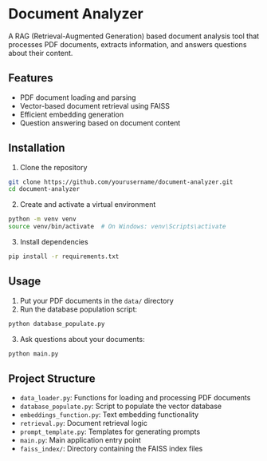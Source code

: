 # Document Analyzer

A RAG (Retrieval-Augmented Generation) based document analysis tool that processes PDF documents, extracts information, and answers questions about their content.

## Features

- PDF document loading and parsing
- Vector-based document retrieval using FAISS
- Efficient embedding generation
- Question answering based on document content

## Installation

1. Clone the repository
```bash
git clone https://github.com/yourusername/document-analyzer.git
cd document-analyzer
```

2. Create and activate a virtual environment
```bash
python -m venv venv
source venv/bin/activate  # On Windows: venv\Scripts\activate
```

3. Install dependencies
```bash
pip install -r requirements.txt
```

## Usage

1. Put your PDF documents in the `data/` directory
2. Run the database population script:
```bash
python database_populate.py
```
3. Ask questions about your documents:
```bash
python main.py
```

## Project Structure

- `data_loader.py`: Functions for loading and processing PDF documents
- `database_populate.py`: Script to populate the vector database
- `embeddings_function.py`: Text embedding functionality
- `retrieval.py`: Document retrieval logic
- `prompt_template.py`: Templates for generating prompts
- `main.py`: Main application entry point
- `faiss_index/`: Directory containing the FAISS index files 